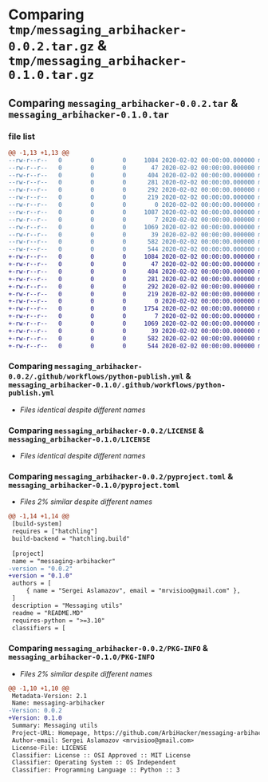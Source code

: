 # Comparing `tmp/messaging_arbihacker-0.0.2.tar.gz` & `tmp/messaging_arbihacker-0.1.0.tar.gz`

## Comparing `messaging_arbihacker-0.0.2.tar` & `messaging_arbihacker-0.1.0.tar`

### file list

```diff
@@ -1,13 +1,13 @@
--rw-r--r--   0        0        0     1084 2020-02-02 00:00:00.000000 messaging_arbihacker-0.0.2/.github/workflows/python-publish.yml
--rw-r--r--   0        0        0       47 2020-02-02 00:00:00.000000 messaging_arbihacker-0.0.2/.idea/.gitignore
--rw-r--r--   0        0        0      404 2020-02-02 00:00:00.000000 messaging_arbihacker-0.0.2/.idea/messaging_arbihacker.iml
--rw-r--r--   0        0        0      281 2020-02-02 00:00:00.000000 messaging_arbihacker-0.0.2/.idea/misc.xml
--rw-r--r--   0        0        0      292 2020-02-02 00:00:00.000000 messaging_arbihacker-0.0.2/.idea/modules.xml
--rw-r--r--   0        0        0      219 2020-02-02 00:00:00.000000 messaging_arbihacker-0.0.2/.idea/vcs.xml
--rw-r--r--   0        0        0        0 2020-02-02 00:00:00.000000 messaging_arbihacker-0.0.2/src/__init__.py
--rw-r--r--   0        0        0     1087 2020-02-02 00:00:00.000000 messaging_arbihacker-0.0.2/src/messaging_arbihacker/__init__.py
--rw-r--r--   0        0        0        7 2020-02-02 00:00:00.000000 messaging_arbihacker-0.0.2/.gitignore
--rw-r--r--   0        0        0     1069 2020-02-02 00:00:00.000000 messaging_arbihacker-0.0.2/LICENSE
--rw-r--r--   0        0        0       39 2020-02-02 00:00:00.000000 messaging_arbihacker-0.0.2/README.MD
--rw-r--r--   0        0        0      582 2020-02-02 00:00:00.000000 messaging_arbihacker-0.0.2/pyproject.toml
--rw-r--r--   0        0        0      544 2020-02-02 00:00:00.000000 messaging_arbihacker-0.0.2/PKG-INFO
+-rw-r--r--   0        0        0     1084 2020-02-02 00:00:00.000000 messaging_arbihacker-0.1.0/.github/workflows/python-publish.yml
+-rw-r--r--   0        0        0       47 2020-02-02 00:00:00.000000 messaging_arbihacker-0.1.0/.idea/.gitignore
+-rw-r--r--   0        0        0      404 2020-02-02 00:00:00.000000 messaging_arbihacker-0.1.0/.idea/messaging_arbihacker.iml
+-rw-r--r--   0        0        0      281 2020-02-02 00:00:00.000000 messaging_arbihacker-0.1.0/.idea/misc.xml
+-rw-r--r--   0        0        0      292 2020-02-02 00:00:00.000000 messaging_arbihacker-0.1.0/.idea/modules.xml
+-rw-r--r--   0        0        0      219 2020-02-02 00:00:00.000000 messaging_arbihacker-0.1.0/.idea/vcs.xml
+-rw-r--r--   0        0        0        0 2020-02-02 00:00:00.000000 messaging_arbihacker-0.1.0/src/__init__.py
+-rw-r--r--   0        0        0     1754 2020-02-02 00:00:00.000000 messaging_arbihacker-0.1.0/src/messaging_arbihacker/__init__.py
+-rw-r--r--   0        0        0        7 2020-02-02 00:00:00.000000 messaging_arbihacker-0.1.0/.gitignore
+-rw-r--r--   0        0        0     1069 2020-02-02 00:00:00.000000 messaging_arbihacker-0.1.0/LICENSE
+-rw-r--r--   0        0        0       39 2020-02-02 00:00:00.000000 messaging_arbihacker-0.1.0/README.MD
+-rw-r--r--   0        0        0      582 2020-02-02 00:00:00.000000 messaging_arbihacker-0.1.0/pyproject.toml
+-rw-r--r--   0        0        0      544 2020-02-02 00:00:00.000000 messaging_arbihacker-0.1.0/PKG-INFO
```

### Comparing `messaging_arbihacker-0.0.2/.github/workflows/python-publish.yml` & `messaging_arbihacker-0.1.0/.github/workflows/python-publish.yml`

 * *Files identical despite different names*

### Comparing `messaging_arbihacker-0.0.2/LICENSE` & `messaging_arbihacker-0.1.0/LICENSE`

 * *Files identical despite different names*

### Comparing `messaging_arbihacker-0.0.2/pyproject.toml` & `messaging_arbihacker-0.1.0/pyproject.toml`

 * *Files 2% similar despite different names*

```diff
@@ -1,14 +1,14 @@
 [build-system]
 requires = ["hatchling"]
 build-backend = "hatchling.build"
 
 [project]
 name = "messaging-arbihacker"
-version = "0.0.2"
+version = "0.1.0"
 authors = [
     { name = "Sergei Aslamazov", email = "mrvisioo@gmail.com" },
 ]
 description = "Messaging utils"
 readme = "README.MD"
 requires-python = ">=3.10"
 classifiers = [
```

### Comparing `messaging_arbihacker-0.0.2/PKG-INFO` & `messaging_arbihacker-0.1.0/PKG-INFO`

 * *Files 2% similar despite different names*

```diff
@@ -1,10 +1,10 @@
 Metadata-Version: 2.1
 Name: messaging-arbihacker
-Version: 0.0.2
+Version: 0.1.0
 Summary: Messaging utils
 Project-URL: Homepage, https://github.com/ArbiHacker/messaging-arbihacker
 Author-email: Sergei Aslamazov <mrvisioo@gmail.com>
 License-File: LICENSE
 Classifier: License :: OSI Approved :: MIT License
 Classifier: Operating System :: OS Independent
 Classifier: Programming Language :: Python :: 3
```

